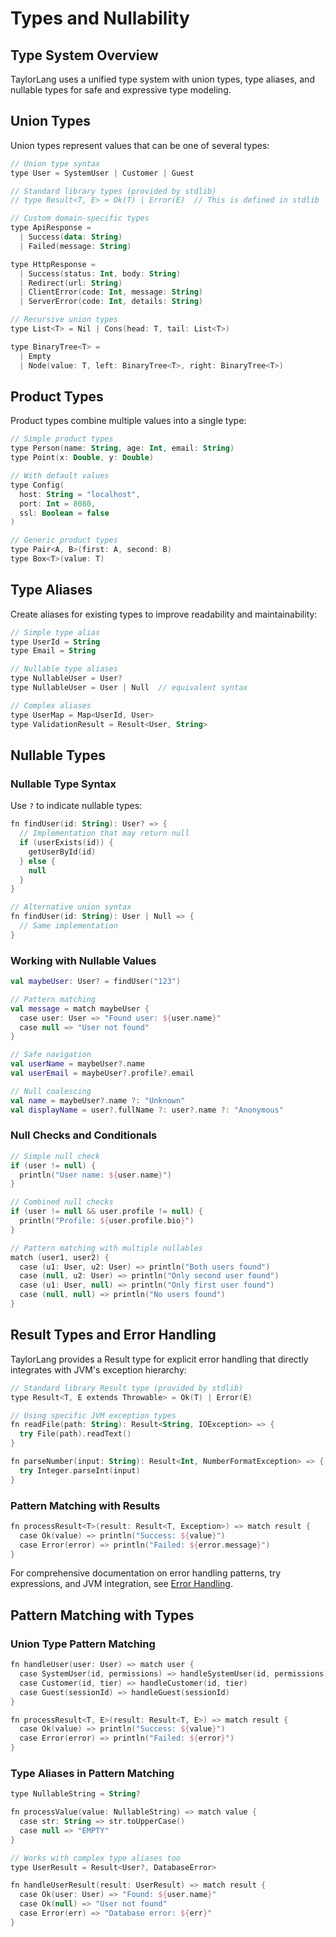 # Types and Nullability

## Type System Overview

TaylorLang uses a unified type system with union types, type aliases, and nullable types for safe and expressive type modeling.

## Union Types

Union types represent values that can be one of several types:

```kotlin
// Union type syntax
type User = SystemUser | Customer | Guest

// Standard library types (provided by stdlib)
// type Result<T, E> = Ok(T) | Error(E)  // This is defined in stdlib

// Custom domain-specific types
type ApiResponse = 
  | Success(data: String)
  | Failed(message: String)

type HttpResponse = 
  | Success(status: Int, body: String)
  | Redirect(url: String) 
  | ClientError(code: Int, message: String)
  | ServerError(code: Int, details: String)

// Recursive union types
type List<T> = Nil | Cons(head: T, tail: List<T>)

type BinaryTree<T> = 
  | Empty
  | Node(value: T, left: BinaryTree<T>, right: BinaryTree<T>)
```

## Product Types

Product types combine multiple values into a single type:

```kotlin
// Simple product types
type Person(name: String, age: Int, email: String)
type Point(x: Double, y: Double)

// With default values
type Config(
  host: String = "localhost",
  port: Int = 8080,
  ssl: Boolean = false
)

// Generic product types
type Pair<A, B>(first: A, second: B)
type Box<T>(value: T)
```

## Type Aliases

Create aliases for existing types to improve readability and maintainability:

```kotlin
// Simple type alias
type UserId = String
type Email = String

// Nullable type aliases
type NullableUser = User?
type NullableUser = User | Null  // equivalent syntax

// Complex aliases
type UserMap = Map<UserId, User>
type ValidationResult = Result<User, String>
```

## Nullable Types

### Nullable Type Syntax

Use `?` to indicate nullable types:

```kotlin
fn findUser(id: String): User? => {
  // Implementation that may return null
  if (userExists(id)) {
    getUserById(id)
  } else {
    null
  }
}

// Alternative union syntax
fn findUser(id: String): User | Null => {
  // Same implementation
}
```

### Working with Nullable Values

```kotlin
val maybeUser: User? = findUser("123")

// Pattern matching
val message = match maybeUser {
  case user: User => "Found user: ${user.name}"
  case null => "User not found"
}

// Safe navigation
val userName = maybeUser?.name
val userEmail = maybeUser?.profile?.email

// Null coalescing
val name = maybeUser?.name ?: "Unknown"
val displayName = user?.fullName ?: user?.name ?: "Anonymous"
```

### Null Checks and Conditionals

```kotlin
// Simple null check
if (user != null) {
  println("User name: ${user.name}")
}

// Combined null checks
if (user != null && user.profile != null) {
  println("Profile: ${user.profile.bio}")
}

// Pattern matching with multiple nullables
match (user1, user2) {
  case (u1: User, u2: User) => println("Both users found")
  case (null, u2: User) => println("Only second user found")
  case (u1: User, null) => println("Only first user found") 
  case (null, null) => println("No users found")
}
```

## Result Types and Error Handling

TaylorLang provides a Result type for explicit error handling that directly integrates with JVM's exception hierarchy:

```kotlin
// Standard library Result type (provided by stdlib)
type Result<T, E extends Throwable> = Ok(T) | Error(E)

// Using specific JVM exception types
fn readFile(path: String): Result<String, IOException> => {
  try File(path).readText()
}

fn parseNumber(input: String): Result<Int, NumberFormatException> => {
  try Integer.parseInt(input)
}
```

### Pattern Matching with Results

```kotlin
fn processResult<T>(result: Result<T, Exception>) => match result {
  case Ok(value) => println("Success: ${value}")
  case Error(error) => println("Failed: ${error.message}")
}
```

For comprehensive documentation on error handling patterns, try expressions, and JVM integration, see [Error Handling](error-handling.md).

## Pattern Matching with Types

### Union Type Pattern Matching

```kotlin
fn handleUser(user: User) => match user {
  case SystemUser(id, permissions) => handleSystemUser(id, permissions)
  case Customer(id, tier) => handleCustomer(id, tier)
  case Guest(sessionId) => handleGuest(sessionId)
}

fn processResult<T, E>(result: Result<T, E>) => match result {
  case Ok(value) => println("Success: ${value}")
  case Error(error) => println("Failed: ${error}")
}
```

### Type Aliases in Pattern Matching

```kotlin
type NullableString = String?

fn processValue(value: NullableString) => match value {
  case str: String => str.toUpperCase()
  case null => "EMPTY"
}

// Works with complex type aliases too
type UserResult = Result<User?, DatabaseError>

fn handleUserResult(result: UserResult) => match result {
  case Ok(user: User) => "Found: ${user.name}"
  case Ok(null) => "User not found"
  case Error(err) => "Database error: ${err}"
}
```

